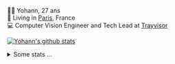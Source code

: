 <p>
  👨🏻 <bold>Yohann</bold>, 27 ans<br/>
  💼 Living in <a href="https://www.google.com/maps?q=paris">Paris</a>, France<br/>
  💻 Computer Vision Engineer and Tech Lead at <a href="https://trayvisor.com/">Trayvisor</a><br/>
</p>

<a href="https://github.com/anuraghazra/github-readme-stats"><img align="center" src="https://github-readme-stats-go94hl40s-yohann84l.vercel.app//api?username=yohann84L&show_icons=true&include_all_commits=true" alt="Yohann's github stats" /> </a>


<details>
  <summary>Some stats ...</summary><br/>
  

<!--START_SECTION:waka-->
![Code Time](http://img.shields.io/badge/Code%20Time-993%20hrs%2053%20mins-blue)

![Profile Views](http://img.shields.io/badge/Profile%20Views-0-blue)

**🐱 My GitHub Data** 

> 📦 440.7 kB Used in GitHub's Storage 
 > 
> 🏆 82 Contributions in the Year 2024
 > 
> 🚫 Not Opted to Hire
 > 
> 📜 24 Public Repositories 
 > 
> 🔑 21 Private Repositories 
 > 
**I'm an Early 🐤** 

```text
🌞 Morning                17130 commits       ████████░░░░░░░░░░░░░░░░░   30.28 % 
🌆 Daytime                32739 commits       ██████████████░░░░░░░░░░░   57.88 % 
🌃 Evening                6535 commits        ███░░░░░░░░░░░░░░░░░░░░░░   11.55 % 
🌙 Night                  163 commits         ░░░░░░░░░░░░░░░░░░░░░░░░░   00.29 % 
```
📅 **I'm Most Productive on Wednesday** 

```text
Monday                   10904 commits       █████░░░░░░░░░░░░░░░░░░░░   19.28 % 
Tuesday                  10479 commits       █████░░░░░░░░░░░░░░░░░░░░   18.52 % 
Wednesday                12240 commits       █████░░░░░░░░░░░░░░░░░░░░   21.64 % 
Thursday                 11703 commits       █████░░░░░░░░░░░░░░░░░░░░   20.69 % 
Friday                   10395 commits       █████░░░░░░░░░░░░░░░░░░░░   18.38 % 
Saturday                 335 commits         ░░░░░░░░░░░░░░░░░░░░░░░░░   00.59 % 
Sunday                   511 commits         ░░░░░░░░░░░░░░░░░░░░░░░░░   00.90 % 
```


📊 **This Week I Spent My Time On** 

```text
🕑︎ Time Zone: Europe/Paris

💬 Programming Languages: 
Python                   14 hrs 17 mins      ██████████████░░░░░░░░░░░   55.81 % 
YAML                     7 hrs 2 mins        ███████░░░░░░░░░░░░░░░░░░   27.53 % 
Jupyter                  2 hrs 36 mins       ███░░░░░░░░░░░░░░░░░░░░░░   10.18 % 
GitIgnore file           22 mins             ░░░░░░░░░░░░░░░░░░░░░░░░░   01.47 % 
Text                     15 mins             ░░░░░░░░░░░░░░░░░░░░░░░░░   00.98 % 

🔥 Editors: 
PyCharm                  25 hrs              ████████████████████████░   97.72 % 
VS Code                  21 mins             ░░░░░░░░░░░░░░░░░░░░░░░░░   01.39 % 
WebStorm                 13 mins             ░░░░░░░░░░░░░░░░░░░░░░░░░   00.89 % 

💻 Operating System: 
Mac                      25 hrs 35 mins      █████████████████████████   100.00 % 
```

**I Mostly Code in Python** 

```text
Python                   23 repos            █████████████░░░░░░░░░░░░   53.49 % 
Jupyter Notebook         5 repos             ███░░░░░░░░░░░░░░░░░░░░░░   11.63 % 
JavaScript               3 repos             ██░░░░░░░░░░░░░░░░░░░░░░░   06.98 % 
HTML                     2 repos             █░░░░░░░░░░░░░░░░░░░░░░░░   04.65 % 
Shell                    1 repo              █░░░░░░░░░░░░░░░░░░░░░░░░   02.33 % 
```




 Last Updated on 19/01/2024 00:30:50 UTC
<!--END_SECTION:waka-->
